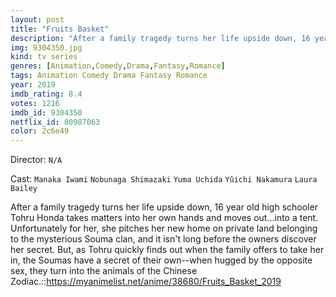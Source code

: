 ```yaml
---
layout: post
title: "Fruits Basket"
description: "After a family tragedy turns her life upside down, 16 year old high schooler Tohru Honda takes matters into her own hands and moves out...into a tent. Unfortunately for her, she pitches her new home on private land belonging to the mysterious Souma clan, and it isn't long before the owners discover her secret. But, as Tohru quickly finds out when the family offers to take her in, the Soumas have a secret of their own--when hugged by the opposite sex, they turn into the animals of the Chinese Zodiac..."
img: 9304350.jpg
kind: tv series
genres: [Animation,Comedy,Drama,Fantasy,Romance]
tags: Animation Comedy Drama Fantasy Romance 
year: 2019
imdb_rating: 8.4
votes: 1216
imdb_id: 9304350
netflix_id: 80987063
color: 2c6e49
---
```

Director: `N/A`  

Cast: `Manaka Iwami` `Nobunaga Shimazaki` `Yuma Uchida` `Yûichi Nakamura` `Laura Bailey` 

After a family tragedy turns her life upside down, 16 year old high schooler Tohru Honda takes matters into her own hands and moves out...into a tent. Unfortunately for her, she pitches her new home on private land belonging to the mysterious Souma clan, and it isn't long before the owners discover her secret. But, as Tohru quickly finds out when the family offers to take her in, the Soumas have a secret of their own--when hugged by the opposite sex, they turn into the animals of the Chinese Zodiac.::https://myanimelist.net/anime/38680/Fruits_Basket_2019